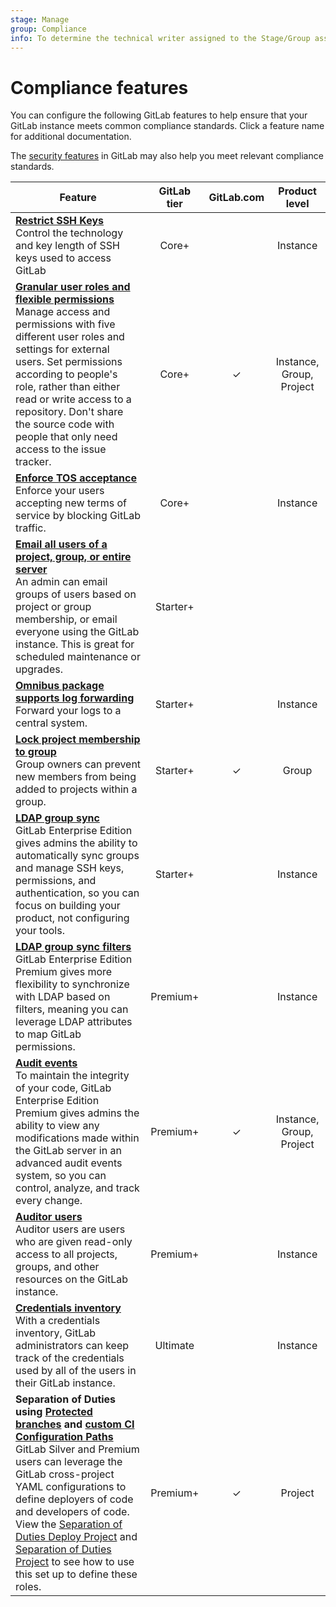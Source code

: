 ```yaml
---
stage: Manage
group: Compliance
info: To determine the technical writer assigned to the Stage/Group associated with this page, see https://about.gitlab.com/handbook/engineering/ux/technical-writing/#assignments
---
```


# Compliance features

You can configure the following GitLab features to help ensure that your GitLab
instance meets common compliance standards. Click a feature name for additional
documentation.

The [security features](../security/README.md) in GitLab may also help you meet
relevant compliance standards.

|Feature   |GitLab tier |GitLab.com | Product level |
| ---------| :--------: | :-------: | :-----------: |
|**[Restrict SSH Keys](../security/ssh_keys_restrictions.md)**<br>Control the technology and key length of SSH keys used to access GitLab|Core+||Instance|
|**[Granular user roles and flexible permissions](../user/permissions.md)**<br>Manage access and permissions with five different user roles and settings for external users. Set permissions according to people's role, rather than either read or write access to a repository. Don't share the source code with people that only need access to the issue tracker.|Core+|✓|Instance, Group, Project|
|**[Enforce TOS acceptance](../user/admin_area/settings/terms.md)**<br>Enforce your users accepting new terms of service by blocking GitLab traffic.|Core+||Instance|
|**[Email all users of a project, group, or entire server](../tools/email.md)**<br>An admin can email groups of users based on project or group membership, or email everyone using the GitLab instance. This is great for scheduled maintenance or upgrades.|Starter+|||Instance
|**[Omnibus package supports log forwarding](https://docs.gitlab.com/omnibus/settings/logs.html#udp-log-forwarding)**<br>Forward your logs to a central system.|Starter+||Instance|
|**[Lock project membership to group](../user/group/index.md#member-lock)**<br>Group owners can prevent new members from being added to projects within a group.|Starter+|✓|Group|
|**[LDAP group sync](auth/ldap/index.md#group-sync)**<br>GitLab Enterprise Edition gives admins the ability to automatically sync groups and manage SSH keys, permissions, and authentication, so you can focus on building your product, not configuring your tools.|Starter+||Instance|
|**[LDAP group sync filters](auth/ldap/index.md#group-sync)**<br>GitLab Enterprise Edition Premium gives more flexibility to synchronize with LDAP based on filters, meaning you can leverage LDAP attributes to map GitLab permissions.|Premium+||Instance|
|**[Audit events](audit_events.md)**<br>To maintain the integrity of your code, GitLab Enterprise Edition Premium gives admins the ability to view any modifications made within the GitLab server in an advanced audit events system, so you can control, analyze, and track every change.|Premium+|✓|Instance, Group, Project|
|**[Auditor users](auditor_users.md)**<br>Auditor users are users who are given read-only access to all projects, groups, and other resources on the GitLab instance.|Premium+||Instance|
|**[Credentials inventory](../user/admin_area/credentials_inventory.md)**<br>With a credentials inventory, GitLab administrators can keep track of the credentials used by all of the users in their GitLab instance. |Ultimate||Instance|
|**Separation of Duties using [Protected branches](../user/project/protected_branches.md#protected-branches-approval-by-code-owners) and [custom CI Configuration Paths](../ci/pipelines/settings.md#custom-ci-configuration-path)**<br> GitLab Silver and Premium users can leverage the GitLab cross-project YAML configurations to define deployers of code and developers of code. View the [Separation of Duties Deploy Project](https://gitlab.com/guided-explorations/separation-of-duties-deploy/blob/master/README.md) and [Separation of Duties Project](https://gitlab.com/guided-explorations/separation-of-duties/blob/master/README.md) to see how to use this set up to define these roles.|Premium+|✓|Project|
